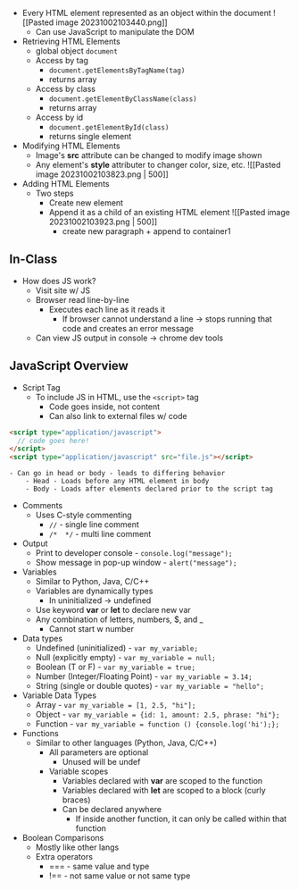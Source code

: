 - Every HTML element represented as an object within the document
	![[Pasted image 20231002103440.png]]
	- Can use JavaScript to manipulate the DOM
- Retrieving HTML Elements
	- global object `document`
	- Access by tag
		- `document.getElementsByTagName(tag)`
		- returns array
	- Access by class
		- `document.getElementByClassName(class)`
		- returns array
	- Access by id
		- `document.getElementById(class)`
		- returns single element
- Modifying HTML Elements
	- Image's **src** attribute can be changed to modify image shown
	- Any element's **style** attributer to changer color, size, etc.
		![[Pasted image 20231002103823.png | 500]]
- Adding HTML Elements
	- Two steps
		- Create new element
		- Append it as a child of an existing HTML element
		![[Pasted image 20231002103923.png | 500]]
			- create new paragraph + append to container1

## In-Class
- How does JS work?
	- Visit site w/ JS
	- Browser read line-by-line
		- Executes each line as it reads it
			- If browser cannot understand a line -> stops running that code and creates an error message
	- Can view JS output in console -> chrome dev tools

## JavaScript Overview
- Script Tag
	- To include JS in HTML, use the `<script>` tag
		- Code goes inside, not content
		- Can also link to external files w/ code
```html
<script type="application/javascript">
  // code goes here!
</script>
<script type="application/javascript" src="file.js"></script>
```
	- Can go in head or body - leads to differing behavior
		- Head - Loads before any HTML element in body
		- Body - Loads after elements declared prior to the script tag
- Comments
	- Uses C-style commenting
		- `//` - single line comment
		- `/*  */` - multi line comment
- Output
	- Print to developer console - `console.log("message");`
	- Show message in pop-up window - `alert("message");`
- Variables
	- Similar to Python, Java, C/C++
	- Variables are dynamically types
		- In uninitialized -> undefined
	- Use keyword **var** or **let** to declare new var
	- Any combination of letters, numbers, $, and _
		- Cannot start w number
- Data types
	- Undefined (uninitialized) - `var my_variable;`
	- Null (explicitly empty) - `var my_variable = null;`
	- Boolean (T or F) - `var my_variable = true;`
	- Number (Integer/Floating Point) - `var my_variable = 3.14;`
	- String (single or double quotes) - `var my_variable = "hello";`
- Variable Data Types
	- Array - `var my_variable = [1, 2.5, "hi"];`
	- Object - `var my_variable = {id: 1, amount: 2.5, phrase: "hi"};`
	- Function - `var my_variable = function () {console.log('hi');};`
- Functions
	- Similar to other languages (Python, Java, C/C++)
		- All parameters are optional
			- Unused will be undef
		- Variable scopes
			- Variables declared with **var** are scoped to the function
			- Variables declared with **let** are scoped to a block (curly braces)
			- Can be declared anywhere
				- If inside another function, it can only be called within that function
- Boolean Comparisons
	- Mostly like other langs
	- Extra operators
		- === - same value and type
		- !== - not same value or not same type